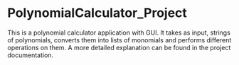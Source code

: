 # PolynomialCalculator_Project

This is a polynomial calculator application with GUI. It takes as input, strings of polynomials, converts them into lists of monomials and performs different operations on them.
A more detailed explanation can be found in the project documentation.
